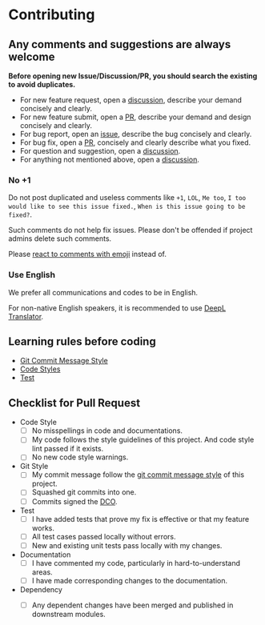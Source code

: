 # Contributing

## Any comments and suggestions are always welcome

**Before opening new Issue/Discussion/PR, you should search the existing to avoid duplicates.**

- For new feature request, open a [discussion][], describe your demand concisely and clearly.
- For new feature submit, open a [PR][], describe your demand and design concisely and clearly.
- For bug report, open an [issue][], describe the bug concisely and clearly.
- For bug fix, open a [PR][], concisely and clearly describe what you fixed.
- For question and suggestion, open a [discussion][].
- For anything not mentioned above, open a [discussion][].

### No +1

Do not post duplicated and useless comments like `+1`, `LOL`, `Me too`, `I too would like to see this issue fixed.`, `When is this issue going to be fixed?`.

Such comments do not help fix issues. Please don't be offended if project admins delete such comments.

Please [react to comments with emoji][github-reaction] instead of.

### Use English

We prefer all communications and codes to be in English.

For non-native English speakers, it is recommended to use [DeepL Translator](https://www.deepl.com/translator).

## Learning rules before coding

- [Git Commit Message Style][git-style]
- [Code Styles](./doc/dev/code-styles.md)
- [Test](./doc/dev/test.md)

## Checklist for Pull Request
<!-- Fill [x] means checked. -->

- Code Style
  - [ ] No misspellings in code and documentations.
  - [ ] My code follows the style guidelines of this project. And code style lint passed if it exists.
  - [ ] No new code style warnings.
- Git Style
  - [ ] My commit message follow the [git commit message style][git-style] of this project.
  - [ ] Squashed git commits into one.
  - [ ] Commits signed the [DCO][].
- Test
  - [ ] I have added tests that prove my fix is effective or that my feature works.
  - [ ] All test cases passed locally without errors.
  - [ ] New and existing unit tests pass locally with my changes.
- Documentation
  - [ ] I have commented my code, particularly in hard-to-understand areas.
  - [ ] I have made corresponding changes to the documentation.
- Dependency
  - [ ] Any dependent changes have been merged and published in downstream modules.


<!-- Links -->

[issue]: https://github.com/adoyle-h/one.nvim/issues
[discussion]: https://github.com/adoyle-h/one.nvim/discussions
[PR]: https://github.com/adoyle-h/one.nvim/pulls
[github-reaction]: https://github.blog/2016-03-10-add-reactions-to-pull-requests-issues-and-comments/
[DCO]: https://gcg.adoyle.me/doc/dco/
[git-style]: https://gcg.adoyle.me/doc/git-style/
